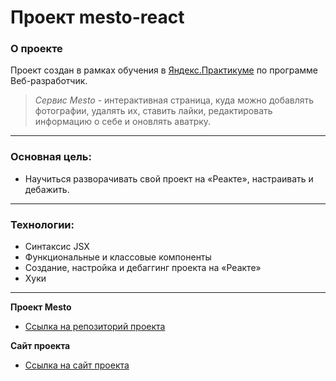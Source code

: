 # Проект mesto-react

### **О проекте**

Проект создан в рамках обучения в [Яндекс.Практикуме](https://practicum.yandex.ru/) по программе Веб-разработчик.

> _Сервис Mesto_ - интерактивная страница, куда можно добавлять фотографии, удалять их, ставить лайки, редактировать информацию о себе и оновлять аватрку.

---

### **Основная цель:**

- Научиться разворачивать свой проект на «Реакте», настраивать и дебажить.

---

### **Технологии:**

- Синтаксис JSX
- Функциональные и классовые компоненты
- Создание, настройка и дебаггинг проекта на «Реакте»
- Хуки

---

**Проект Mesto**

- [Ссылка на репозиторий проекта](https://github.com/NatalieSolts/mesto)

**Сайт проекта**

- [Ссылка на сайт проекта](https://nataliesolts.github.io/mesto/)
